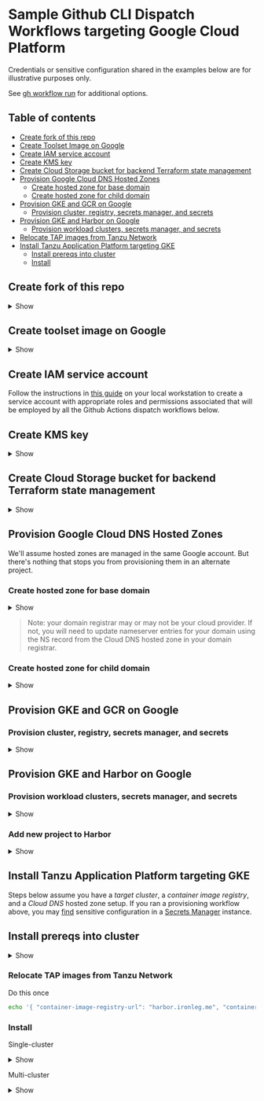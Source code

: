 # Sample Github CLI Dispatch Workflows targeting Google Cloud Platform

Credentials or sensitive configuration shared in the examples below are for illustrative purposes only.

See [gh workflow run](https://cli.github.com/manual/gh_workflow_run) for additional options.

## Table of contents

* [Create fork of this repo](#create-fork-of-this-repo)
* [Create Toolset Image on Google](#create-toolset-image-on-google)
* [Create IAM service account](#create-iam-service-account)
* [Create KMS key](#create-kms-key)
* [Create Cloud Storage bucket for backend Terraform state management](#create-cloud-storage-bucket-for-backend-terraform-state-management)
* [Provision Google Cloud DNS Hosted Zones](#provision-google-cloud-dns-hosted-zones)
  * [Create hosted zone for base domain](#create-hosted-zone-for-base-domain)
  * [Create hosted zone for child domain](#create-hosted-zone-for-child-domain)
* [Provision GKE and GCR on Google](#provision-gke-and-gcr-on-google)
  * [Provision cluster, registry, secrets manager, and secrets](#provision-cluster-registry-secrets-manager-and-secrets)
* [Provision GKE and Harbor on Google](#provision-gke-and-harbor-on-google)
  * [Provision workload clusters, secrets manager, and secrets](#provision-workload-clusters-secrets-manager-and-secrets)
* [Relocate TAP images from Tanzu Network](#relocate-tap-images-from-tanzu-network)
* [Install Tanzu Application Platform targeting GKE](#install-tanzu-application-platform-targeting-gke)
  * [Install prereqs into cluster](#install-prereqs-into-cluster)
  * [Install](#install)


## Create fork of this repo

<details>
<summary>Show</summary>
<p>

```bash
gh repo fork pacphi/gha-workflows-with-gitops-for-tanzu-application-platform
```

</p>
</details>


## Create toolset image on Google

<details>
<summary>Show</summary>
<p>

```bash
echo '{ "instanceType": "e2-standard-4", "region": "us-west2-a" }' | gh workflow run google-ubuntu-22_04.yml --json
```

</p>
</details>

## Create IAM service account

Follow the instructions in [this guide](../../../../terraform/google/iam/README.md) on your local workstation to create a service account with appropriate roles and permissions associated that will be employed by all the Github Actions dispatch workflows below.

## Create KMS key

<details>
<summary>Show</summary>
<p>

```bash
echo '{ "google-project-id": "xx-xxxxx", "google-service-account-key": "YW0uZ3NlcnZpY2VhY2NvdW50LmNvbSIKfQo=", "region": "us-west2", "action": "create" }' | gh workflow run google-kms-dispatch.yml --json
```

</p>
</details>


## Create Cloud Storage bucket for backend Terraform state management

<details>
<summary>Show</summary>
<p>

```bash
echo '{ "google-project-id": "xx-xxxxx", "google-service-account-key": "YW0uZ3NlcnZpY2VhY2NvdW50LmNvbSIKfQo=", "region": "us-west2", "bucket-name": "tap", "action": "create" }' | gh workflow run google-provided-remote-backend-dispatch.yml --json
```

</p>
</details>


## Provision Google Cloud DNS Hosted Zones

We'll assume hosted zones are managed in the same Google account.  But there's nothing that stops you from provisioning them in an alternate project.


### Create hosted zone for base domain

<details>
<summary>Show</summary>
<p>

```bash
echo '{ "google-project-id": "xx-xxxxx", "google-service-account-key": "YW0uZ3NlcnZpY2VhY2NvdW50LmNvbSIKfQo=", "domain": "ironleg.me", "region": "us-west2", "action": "create" }' | gh workflow run google-main-dns-dispatch.yml --json
```

</p>
</details>

> Note: your domain registrar may or may not be your cloud provider.  If not, you will need to update nameserver entries for your domain using the NS record from the Cloud DNS hosted zone in your domain registrar.

### Create hosted zone for child domain

<details>
<summary>Show</summary>
<p>

```bash
echo '{ "google-project-id": "xx-xxxxx", "google-service-account-key": "YW0uZ3NlcnZpY2VhY2NvdW50LmNvbSIKfQo=", "root-domain-zone-name": "ironleg-zone", "subdomain": "apps", "action": "create" }' | gh workflow run google-child-dns-dispatch.yml --json
```

</p>
</details>


## Provision GKE and GCR on Google

### Provision cluster, registry, secrets manager, and secrets

<details>
<summary>Show</summary>
<p>

```bash
echo '{ "footprint": "single-cluster", "vpc-network-name": "tap-demo-network", "machine-type": "e2-standard-4", "region": "us-west2", "email-address": "admin@ironleg.me", "domain": "ironleg.me", "container-image-registry-provider": "google-container-registry" }' | gh workflow run google-e2e.yml --json
```
> You can also provision w/ `"footprint": "multi-cluster"`. And you may also consider provisioning w/ `"container-image-registry-provider": "google-artifact-registry"`

</p>
</details>


## Provision GKE and Harbor on Google

### Provision workload clusters, secrets manager, and secrets

<details>
<summary>Show</summary>
<p>

```bash
echo '{ "footprint": "single-cluster", "vpc-network-name": "tap-demo-network", "machine-type": "e2-standard-4", "region": "us-west2", "email-address": "admin@ironleg.me", "domain": "ironleg.me", "container-image-registry-provider": "harbor" }' | gh workflow run google-e2e.yml --json
```
> In the above example `google-access-key-id` and `google-secret-access-key` are the credentials for managing a Cloud DNS hosted zone (i.e., for base domain).  You can also provision w/ `"footprint": "multi-cluster"` too.

</p>
</details>


### Add new project to Harbor

<details>
<summary>Show</summary>
<p>

```bash
echo '{ "username": "admin", "password": "flipp3r", "api-endpoint": "harbor.ironleg.me", "project": "tanzu" }' | gh workflow run create-harbor-project-dispatch.yml --json
```
> In the above example, if `project` is set to a value other than `tanzu`, then you'll need to review and edit the configuration values under `tap.registry.repositories` in [tap-value-input.yml](../../../gitops/tanzu/application-platform/base/tap-values-input.yml).

</p>
</details>


## Install Tanzu Application Platform targeting GKE

Steps below assume you have a _target cluster_, a _container image registry_, and a _Cloud DNS_ hosted zone setup.  If you ran a provisioning workflow above, you may [find](https://cloud.google.com/secret-manager/docs/creating-and-accessing-secrets#access) sensitive configuration in a [Secrets Manager](https://cloud.google.com/secret-manager/docs/create-secret) instance.


## Install prereqs into cluster

<details>
<summary>Show</summary>
<p>

```bash
echo '{ "cluster-provider": "gke", "kubeconfig-contents": "KVkfThQJXekP3fIgzasYb3lD..." }' | gh workflow run install-tanzu-cluster-essentials-dispatch.yml --json
```
> Only executed on Non-TKG clusters.  This is actually automatically installed if you executed [ google-k8s-cluster-dispatch, azure-k8s-cluster-dispatch, google-k8s-cluster-dispatch ] workflows.

```bash
echo '{ "tkg-version": "v1.6.1", "cluster-provider": "gke", "kubeconfig-contents": "KVkfThQJXekP3fIgzasYb3lD..." }' | gh workflow run install-tanzu-standard-repo-dispatch.yml --json
```
> Only executed on Non-TKG clusters.  This is actually automatically installed if you executed [ google-k8s-cluster-dispatch, azure-k8s-cluster-dispatch, google-k8s-cluster-dispatch ] workflows.

```bash
echo '{ "domain": "ironleg.me", "email-address": "admin@ironleg.me", "google-project-id": "xx-xxxxx", "google-service-account-key": "YW0uZ3NlcnZpY2VhY2NvdW50LmNvbSIKfQo=", "google-region": "us-west2", "cluster-provider": "gke", "kubeconfig-contents": "KVkfThQJXekP3fIgzasYb3lD..." }' | gh workflow run install-tanzu-ingress-dispatch.yml --json
```
> Execute this command for clusters configured to host `view` or `full` Tanzu Application Platform profiles.  Provides Contour ingress including a Let's Encrypt ClusterIssuer and External-DNS configuration.  The sample Google credentials above are for the user account with write permissions to a Cloud DNS hosted zone.  Note, this dispatch workflow supports variant configuration for targeting Azure AKS and Google GKE clusters.  To-date only the following `cluster-provider`s are supported: [ "aks", "gke", "gke", "tkg»google", "tkg»azure" ].

</p>
</details>


### Relocate TAP images from Tanzu Network

Do this once

```bash
echo '{ "container-image-registry-url": "harbor.ironleg.me", "container-image-registry-username": "admin", "container-image-registry-password": "cEBzc3cwcmQlCg==", "container-image-registry-provider": "google-on-harbor", "google-project-id": "xx-xxxxx" }' | gh workflow relocate-tap-images-from-tanzu-network-to-container-registry-dispatch.yml --json
```

### Install

Single-cluster

<details>
<summary>Show</summary>
<p>

```bash
echo '{ "domain": "apps.ironleg.me", "email-address": "admin@ironleg.me", "dev-namespace": "default", "backstage-catalog": "https://github.com/pacphi/tap-gui-catalog/blob/main/catalog-info.yaml", "container-image-registry-connection-details": "harbor.ironleg.me;admin;cEBzc3cwcmQlCg==;tanzu/build-service;tanzu/supply-chain", "cluster-provider": "gke", "active-profile": "full", "kubeconfig-contents": "dGhpcyBrdWJlY29uZmlnIGlzIGVudGlyZWx5IGZha2UK..." }' | gh workflow run install-tanzu-application-platform-dispatch.yml --json
```
> Note, this dispatch workflow supports variant configuration for targeting Amazon GKE, Azure AKS and Google GKE clusters.  To-date only the following `cluster-provider`s are supported: [ "aks", "gke", "gke", "tkg»aws", "tkg»azure" ].  Other optional options may apply depending on choice of provider.  Remember to base64-encode the _password_ if the _host_ in `container-image-registry-connection-details` is Google Container Registry or Google Artifact Registry!


</p>
</details>

Multi-cluster

<details>
<summary>Show</summary>
<p>

```bash
echo '{ "google-project-id": "xx-xxxxx", "secrets-manager-instance-name": "tap-secret-store", "domain": "apps.ironleg.me", "email-address": "admin@ironleg.me", "dev-namespace": "default", "backstage-catalog": "https://github.com/pacphi/tap-gui-catalog/blob/main/catalog-info.yaml"}' | gh workflow run multi-cluster-tanzu-application-platform-install-on-google-dispatch.yml --json
```
> This only works with a provisioned Harbor container image registry.

</p>
</details>